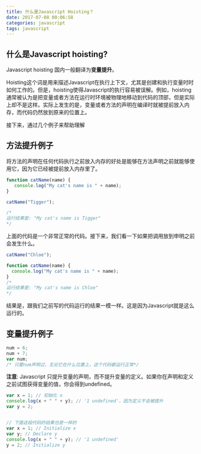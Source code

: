 ```yaml
---
title: 什么是Javascript Hoisting？
date: 2017-07-08 00:06:58
categories: javascript
tags: javascript
---
```


## 什么是Javascript hoisting?

Javascript hoisting 国内一般翻译为**变量提升**。

Hoisting这个词是用来描述Javascript在执行上下文，尤其是创建和执行变量时时如何工作的。但是，hoisting使得Javascript的执行容易被误解。例如，hoisting通常被认为是把变量或者方法在运行时环境被物理地移动到代码的顶部，但是实际上却不是这样。实际上发生的是，变量或者方法的声明在编译时就被提前放入内存，而代码仍然放到原来的位置上。

接下来，通过几个例子来帮助理解

## 方法提升例子
将方法的声明在任何代码执行之前放入内存的好处是能够在方法声明之前就能够使用它，因为它已经被提前放入内存里了。

```javascript
function catName(name) {
   console.log("My cat's name is " + name);
}

catName("Tigger");

/*
运行结果是: "My cat's name is Tigger"
*/
```

上面的代码是一个非常正常的代码。接下来，我们看一下如果把调用放到申明之前会发生什么。

```javascript
catName("Chloe");

function catName(name) {
  console.log("My cat's name is " + name);
}
/*
运行结果是: "My cat's name is Chloe"
*/
```

结果是，跟我们之前写的代码运行的结果一模一样。这是因为Javascript就是这么运行的。

## 变量提升例子
```javascript
num = 6;
num + 7;
var num; 
/* 只要num声明过，无论它在什么位置上，这个代码都运行正常*/
```

**注意**: Javascript 只提升变量的声明，而不提升变量的定义。如果你在声明和定义之前试图获得变量的值，你会得到undefined。

```javascript
var x = 1; // 初始化 x
console.log(x + " " + y); // '1 undefined'，因为定义不会被提升
var y = 2;


// 下面这段代码的结果也是一样的
var x = 1; // Initialize x
var y; // Declare y
console.log(x + " " + y); // '1 undefined'
y = 2; // Initialize y
```
